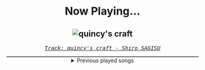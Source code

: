 <div align="center"> 
<h1>Now Playing...</h1>

![quincy's craft](https://i.scdn.co/image/ab67616d00001e029b2d69625ad684d9805f07b5)
--
_<samp><a href="https://open.spotify.com/track/0tnqNundeaHkwHWFegIUDu">Track: quincy's craft - Shiro SAGISU</a></samp>_

<div style="border: 1px #4B5054 solid"></div>
<details>
  <summary>
    Previous played songs
  </summary>
  <table>
    <thead>
      <tr>
        <th>
          Artist
        </th>
        <th>
          Song
        </th>
        <th>
          Link
        </th>
      </tr>
    </thead>
    <tbody>
      <tr><td>Shiro SAGISU</td><td>quincy's craft</td><td><a href="https://open.spotify.com/track/0tnqNundeaHkwHWFegIUDu">https://open.spotify.com/track/0tnqNundeaHkwHWFegIUDu</a></td></tr><tr><td>Hollywood Undead</td><td>S.C.A.V.A.</td><td><a href="https://open.spotify.com/track/5VkpS9Zo4hwfOt6XYlQXsx">https://open.spotify.com/track/5VkpS9Zo4hwfOt6XYlQXsx</a></td></tr><tr><td>Morgana</td><td>Agressionsblues</td><td><a href="https://open.spotify.com/track/5Ay5LJV3v3ATLYp30GaYJQ">https://open.spotify.com/track/5Ay5LJV3v3ATLYp30GaYJQ</a></td></tr><tr><td>Morgana</td><td>Schwarm</td><td><a href="https://open.spotify.com/track/3KiANrzozsktALYFjS3SnN">https://open.spotify.com/track/3KiANrzozsktALYFjS3SnN</a></td></tr><tr><td>REGEN</td><td>Geltungsdrang</td><td><a href="https://open.spotify.com/track/505SCF1M9caDL0orc8TziE">https://open.spotify.com/track/505SCF1M9caDL0orc8TziE</a></td></tr><tr><td>REGEN</td><td>Großartig</td><td><a href="https://open.spotify.com/track/2dbXDbcqfIREx8npGAp84g">https://open.spotify.com/track/2dbXDbcqfIREx8npGAp84g</a></td></tr><tr><td>ENNA-F</td><td>Himmel</td><td><a href="https://open.spotify.com/track/4ZZs0O5H2o8Dv8H1QLJKKM">https://open.spotify.com/track/4ZZs0O5H2o8Dv8H1QLJKKM</a></td></tr><tr><td>Killswitch Engage</td><td>I Believe</td><td><a href="https://open.spotify.com/track/7GDqw5IBzAiu9zV7paGLnT">https://open.spotify.com/track/7GDqw5IBzAiu9zV7paGLnT</a></td></tr><tr><td>Caliban</td><td>Back From Hell (feat. The Browning)</td><td><a href="https://open.spotify.com/track/35lp4VnrdXC9ptYltFFY4S">https://open.spotify.com/track/35lp4VnrdXC9ptYltFFY4S</a></td></tr><tr><td>The Plot In You</td><td>Crows</td><td><a href="https://open.spotify.com/track/38Xj8M68hi8YgBMF7sLeNt">https://open.spotify.com/track/38Xj8M68hi8YgBMF7sLeNt</a></td></tr><tr><td>Resolve</td><td>Of Silk and Straw</td><td><a href="https://open.spotify.com/track/76waIQkhQ6MsPsdeIWVIfp">https://open.spotify.com/track/76waIQkhQ6MsPsdeIWVIfp</a></td></tr><tr><td>Elwood Stray</td><td>No Cure</td><td><a href="https://open.spotify.com/track/0gJfVdJ8OzFAft1gmWJ2bT">https://open.spotify.com/track/0gJfVdJ8OzFAft1gmWJ2bT</a></td></tr><tr><td>Silent Planet</td><td>Antimatter</td><td><a href="https://open.spotify.com/track/1Chjeu7itQhIgeL1HpVDuN">https://open.spotify.com/track/1Chjeu7itQhIgeL1HpVDuN</a></td></tr><tr><td>Fit For A King</td><td>Annihilation</td><td><a href="https://open.spotify.com/track/0EoPDk3skIRs4ZRp6bt9EA">https://open.spotify.com/track/0EoPDk3skIRs4ZRp6bt9EA</a></td></tr><tr><td>Of Virtue</td><td>A.N.X.I.E.T.Y.</td><td><a href="https://open.spotify.com/track/0B3PR4bMBtVOc9laXgEEXk">https://open.spotify.com/track/0B3PR4bMBtVOc9laXgEEXk</a></td></tr><tr><td>Windwaker</td><td>SIRENS</td><td><a href="https://open.spotify.com/track/0CacxTmYaWBnENDN4pH5yI">https://open.spotify.com/track/0CacxTmYaWBnENDN4pH5yI</a></td></tr><tr><td>Resolve</td><td>Death Awaits</td><td><a href="https://open.spotify.com/track/4is7qbTZWLTZGGGEF42w3M">https://open.spotify.com/track/4is7qbTZWLTZGGGEF42w3M</a></td></tr><tr><td>Our Promise</td><td>Stay Away</td><td><a href="https://open.spotify.com/track/0UZlOO9q3e8jxBj724f6oN">https://open.spotify.com/track/0UZlOO9q3e8jxBj724f6oN</a></td></tr><tr><td>Fit For A King</td><td>TECHNIUM</td><td><a href="https://open.spotify.com/track/5Pk2Fy0i0BuzfGaCFpB9DB">https://open.spotify.com/track/5Pk2Fy0i0BuzfGaCFpB9DB</a></td></tr><tr><td>Breed 77</td><td>La Ultima Hora</td><td><a href="https://open.spotify.com/track/5QvRe4nDXKfaJmdCHgZ0EH">https://open.spotify.com/track/5QvRe4nDXKfaJmdCHgZ0EH</a></td></tr>
    </tbody>
  </table>
</details>

</div>
